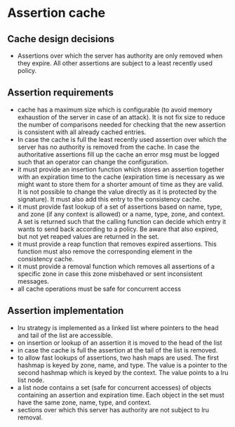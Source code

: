 # Assertion cache

## Cache design decisions
- Assertions over which the server has authority are only removed when they expire. All other
  assertions are subject to a least recently used policy.

## Assertion requirements
- cache has a maximum size which is configurable (to avoid memory exhaustion of the server in case
  of an attack). It is not fix size to reduce the number of comparisons needed for checking that the
  new assertion is consistent with all already cached entries.
- In case the cache is full the least recently used assertion over which the server has no authority
  is removed from the cache. In case the authoritative assertions fill up the cache an error msg
  must be logged such that an operator can change the configuration.
- it must provide an insertion function which stores an assertion together with an expiration time
  to the cache (expiration time is necessary as we might want to store them for a shorter amount of
  time as they are valid. It is not possible to change the value directly as it is protected by the
  signature). It must also add this entry to the consistency cache.
- it must provide fast lookup of a set of assertions based on name, type, and zone (if any context
  is allowed) or a name, type, zone, and context. A set is returned such that the calling function
  can decide which entry it wants to send back according to a policy. Be aware that also expired,
  but not yet reaped values are returned in the set.
- it must provide a reap function that removes expired assertions. This function must also remove
  the corresponding element in the consistency cache.
- it must provide a removal function which removes all assertions of a specific zone in case this
  zone misbehaved or sent inconsistent messages.
- all cache operations must be safe for concurrent access

## Assertion implementation
- lru strategy is implemented as a linked list where pointers to the head and tail of the list are
  accessible.
- on insertion or lookup of an assertion it is moved to the head of the list
- in case the cache is full the assertion at the tail of the list is removed.
- to allow fast lookups of assertions, two hash maps are used. The first hashmap is keyed by zone,
  name, and type. The value is a pointer to the second hashmap which is keyed by the context. The
  value points to a lru list node.
- a list node contains a set (safe for concurrent accesses) of objects containing an assertion and
  expiration time. Each object in the set must have the same zone, name, type, and context.
- sections over which this server has authority are not subject to lru removal.
